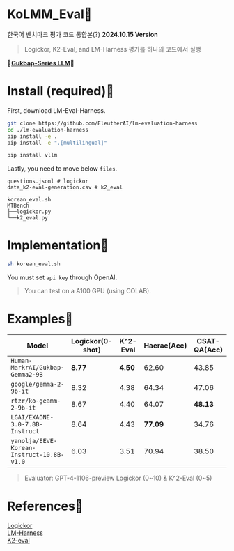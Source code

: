 # KoLMM_Eval🥰
한국어 벤치마크 평가 코드 통합본(?) **2024.10.15 Version**  
> Logickor, K2-Eval, and LM-Harness 평가를 하나의 코드에서 실행
  
**🍚[Gukbap-Series LLM](https://huggingface.co/collections/HumanF-MarkrAI/gukbap-series-llm-66d32e5e8da15c515181b071)🍚**
  
# Install (required)🤩
First, download LM-Eval-Harness.  
```bash
git clone https://github.com/EleutherAI/lm-evaluation-harness
cd ./lm-evaluation-harness
pip install -e .
pip install -e ".[multilingual]"

pip install vllm
```
  
Lastly, you need to move below `files`.  
```
questions.jsonl # logickor
data_k2-eval-generation.csv # k2_eval

korean_eval.sh
MTBench 
├──logickor.py
└──k2_eval.py
```

# Implementation🤩
```bash
sh korean_eval.sh
```
You must set `api key` through OpenAI.  
> You can test on a A100 GPU (using COLAB).

# Examples🤩
| Model | Logickor(0-shot) | K^2-Eval | Haerae(Acc) | CSAT-QA(Acc) | kmmlu(Acc) |
| ------------- | ------------- | ------------- | ------------- | ------------- | ------------- |
| `Human-MarkrAI/Gukbap-Gemma2-9B` | **8.77** | **4.50** | 62.60 | 43.85 | **46.46** |
| `google/gemma-2-9b-it` | 8.32 | 4.38 | 64.34 | 47.06 | 42.51 | 
| `rtzr/ko-geamm-2-9b-it` | 8.67 | 4.40 | 64.07 | **48.13** | 44.75 |
| `LGAI/EXAONE-3.0-7.8B-Instruct` | 8.64 | 4.43 | **77.09** | 34.76 | 35.23 |
| `yanolja/EEVE-Korean-Instruct-10.8B-v1.0` | 6.03 | 3.51 | 70.94 | 38.50 | 41.99 |
> Evaluator: GPT-4-1106-preview
> Logickor (0~10) & K^2-Eval (0~5)

# References🌠
[Logickor](https://github.com/instructkr/LogicKor)  
[LM-Harness](https://github.com/EleutherAI/lm-evaluation-harness)  
[K2-eval](https://huggingface.co/datasets/HAERAE-HUB/K2-Eval)   
